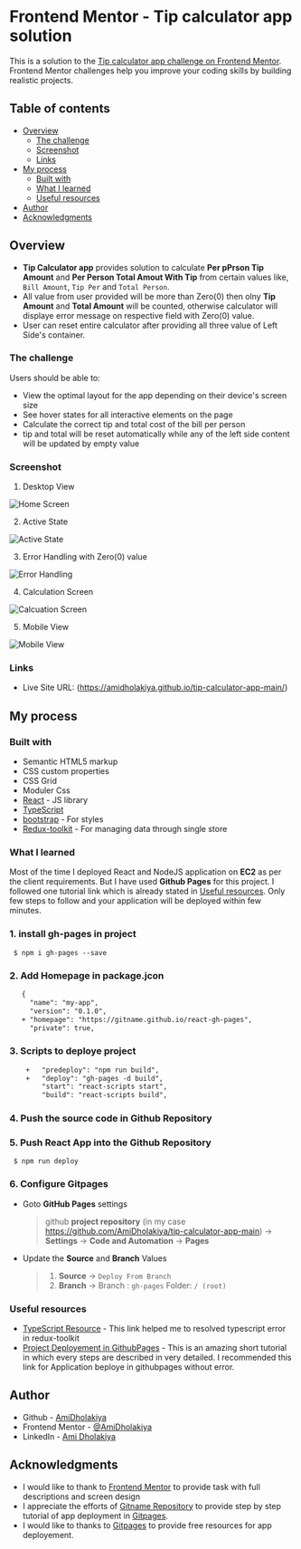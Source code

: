 # Frontend Mentor - Tip calculator app solution

This is a solution to the [Tip calculator app challenge on Frontend Mentor](https://www.frontendmentor.io/challenges/tip-calculator-app-ugJNGbJUX). Frontend Mentor challenges help you improve your coding skills by building realistic projects.

## Table of contents

- [Overview](#overview)
  - [The challenge](#the-challenge)
  - [Screenshot](#screenshot)
  - [Links](#links)
- [My process](#my-process)
  - [Built with](#built-with)
  - [What I learned](#what-i-learned)
  - [Useful resources](#useful-resources)
- [Author](#author)
- [Acknowledgments](#acknowledgments)

## Overview

- **Tip Calculator app** provides solution to calculate **Per pPrson Tip Amount** and **Per Person Total Amout With Tip** from certain values like, `Bill Amount`, `Tip Per` and `Total Person`.
- All value from user provided will be more than Zero(0) then olny **Tip Amount** and **Total Amount** will be counted, otherwise calculator will displaye error message on respective field with Zero(0) value.
- User can reset entire calculator after providing all three value of Left Side's container. 

### The challenge

Users should be able to:

- View the optimal layout for the app depending on their device's screen size
- See hover states for all interactive elements on the page
- Calculate the correct tip and total cost of the bill per person
- tip and total will be reset automatically while any of the left side content will be updated by empty value

### Screenshot

1. Desktop View

![Home Screen](/public/screens/homescreen.png?raw=true "Home Screen")

2. Active State

![Active State](/public/screens/activeState.png?raw=true "Active State")

3. Error Handling with Zero(0) value

![Error Handling](/public/screens/ErrorHandling.png?raw=true "Error Handling")

4. Calculation Screen

![Calcuation Screen](/public/screens/CalculationScreen.png?raw=true "Calculation Screen")

5. Mobile View

![Mobile View](/public/screens/mobileDesign.png?raw=true "Mobile View")

### Links
- Live Site URL: (https://amidholakiya.github.io/tip-calculator-app-main/)

## My process

### Built with

- Semantic HTML5 markup
- CSS custom properties
- CSS Grid
- Moduler Css
- [React](https://reactjs.org/) - JS library
- [TypeScript](https://www.typescriptlang.org/docs/handbook/react.html)
- [bootstrap](https://react-bootstrap.github.io/) - For styles
- [Redux-toolkit](https://redux-toolkit.js.org/) - For managing data through single store


### What I learned

Most of the time I deployed React and NodeJS application on **EC2** as per the client requirements. But I have used **Github Pages** for this project. I followed one tutorial link which is already stated in [Useful resources](#useful-resources). Only few steps to follow and your application will be deployed within few minutes.

### 1. install gh-pages in project

```shell
 $ npm i gh-pages --save
```

### 2. Add Homepage in **package.jcon**

 ```diff
    {
      "name": "my-app",
      "version": "0.1.0",
    + "homepage": "https://gitname.github.io/react-gh-pages",
      "private": true,
 ```
 
### 3. Scripts to deploye project
```diff
    +   "predeploy": "npm run build",
    +   "deploy": "gh-pages -d build",
        "start": "react-scripts start",
        "build": "react-scripts build",
 ```
### 4. Push the source code in Github Repository

### 5. Push React App into the Github Repository
```shell
 $ npm run deploy
```

### 6. Configure Gitpages
- Goto **GitHub Pages** settings
  > github **project repository** (in my case https://github.com/AmiDholakiya/tip-calculator-app-main) -> **Settings** -> **Code and Automation** -> **Pages**
- Update the **Source** and **Branch** Values
  > 1. **Source** -> `Deploy From Branch` 
  > 2. **Branch** -> Branch : `gh-pages` Folder: `/ (root)`

### Useful resources

- [TypeScript Resource](https://www.typescriptlang.org/docs/handbook/react.html) - This link helped me to resolved typescript error in redux-toolkit
- [Project Deployement in GithubPages](https://github.com/gitname/react-gh-pages) - This is an amazing short tutorial in which every steps are described in very detailed. I recommended this link for Application beploye in githubpages without error.

## Author
- Github - [AmiDholakiya](https://github.com/AmiDholakiya)
- Frontend Mentor - [@AmiDholakiya](https://www.frontendmentor.io/profile/AmiDholakiya)
- LinkedIn - [Ami Dholakiya](https://www.linkedin.com/in/ami-dholakiya-046247181/)

## Acknowledgments

- I would like to thank to [Frontend Mentor](https://www.frontendmentor.io/) to provide task with full descriptions and screen design
- I appreciate the efforts of [Gitname Repository](https://github.com/gitname/react-gh-pages) to provide step by step tutorial of app deployment in [Gitpages](https://pages.github.com/).
- I would like to thanks to [Gitpages](https://pages.github.com/) to provide free resources for app deployement.